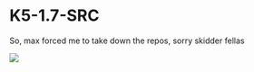 # K5-1.7-SRC
So, max forced me to take down the repos, sorry skidder fellas

![](https://cdn.discordapp.com/attachments/864716917171552306/902018070581747782/unknown.png)

